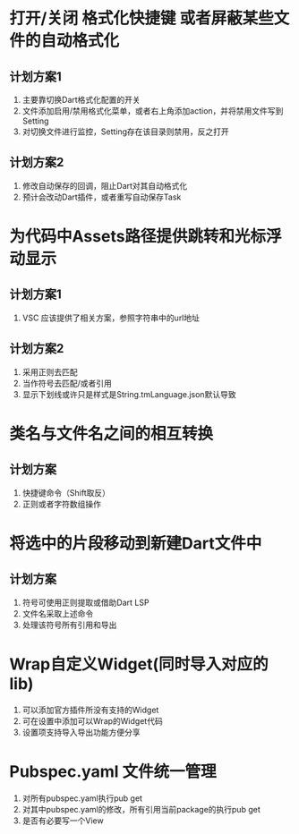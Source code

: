 
# 打开/关闭 格式化快捷键 或者屏蔽某些文件的自动格式化
  ## 计划方案1
  1. 主要靠切换Dart格式化配置的开关
  2. 文件添加启用/禁用格式化菜单，或者右上角添加action，并将禁用文件写到Setting
  3. 对切换文件进行监控，Setting存在该目录则禁用，反之打开

  ## 计划方案2
  1. 修改自动保存的回调，阻止Dart对其自动格式化
  2. 预计会改动Dart插件，或者重写自动保存Task

# 为代码中Assets路径提供跳转和光标浮动显示
  ## 计划方案1
  1. VSC 应该提供了相关方案，参照字符串中的url地址
 
  ## 计划方案2
  1. 采用正则去匹配
  2. 当作符号去匹配/或者引用
  3. 显示下划线或许只是样式是String.tmLanguage.json默认导致

  # 类名与文件名之间的相互转换
  ## 计划方案
  1. 快捷键命令（Shift取反）
  2. 正则或者字符数组操作

# 将选中的片段移动到新建Dart文件中
  ## 计划方案
  1. 符号可使用正则提取或借助Dart LSP
  2. 文件名采取上述命令
  3. 处理该符号所有引用和导出

# Wrap自定义Widget(同时导入对应的lib)

  1. 可以添加官方插件所没有支持的Widget
  2. 可在设置中添加可以Wrap的Widget代码
  3. 设置项支持导入导出功能方便分享

  # Pubspec.yaml 文件统一管理

  1. 对所有pubspec.yaml执行pub get
  2. 对其中pubspec.yaml的修改，所有引用当前package的执行pub get
  3. 是否有必要写一个View